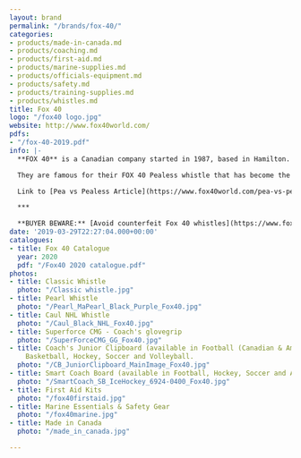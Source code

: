```yaml
---
layout: brand
permalink: "/brands/fox-40/"
categories:
- products/made-in-canada.md
- products/coaching.md
- products/first-aid.md
- products/marine-supplies.md
- products/officials-equipment.md
- products/safety.md
- products/training-supplies.md
- products/whistles.md
title: Fox 40
logo: "/fox40 logo.jpg"
website: http://www.fox40world.com/
pdfs:
- "/fox-40-2019.pdf"
info: |-
  **FOX 40** is a Canadian company started in 1987, based in Hamilton. They have a really [great story](https://www.fox40world.com/the-story-of-fox-40) starting at the 1976 Montreal Olympic basketball finals ;)

  They are famous for their FOX 40 Pealess whistle that has become the whistle of choice for the National Basketball Association (NBA), the National Collegiate Athletic Association (NCAA), the National Football League (NFL), the Arena Football League (AFL) and the Canadian Football League (CFL).

  Link to [Pea vs Pealess Article](https://www.fox40world.com/pea-vs-pealess)

  ***

  **BUYER BEWARE:** [Avoid counterfeit Fox 40 whistles](https://www.fox40world.com/counterfeits) - only buy from authorized dealers!
date: '2019-03-29T22:27:04.000+00:00'
catalogues:
- title: Fox 40 Catalogue
  year: 2020
  pdf: "/Fox40 2020 catalogue.pdf"
photos:
- title: Classic Whistle
  photo: "/Classic whistle.jpg"
- title: Pearl Whistle
  photo: "/Pearl_MaPearl_Black_Purple_Fox40.jpg"
- title: Caul NHL Whistle
  photo: "/Caul_Black_NHL_Fox40.jpg"
- title: Superforce CMG - Coach's glovegrip
  photo: "/SuperForceCMG_GG_Fox40.jpg"
- title: Coach's Junior Clipboard (available in Football (Canadian & American), Baseball,
    Basketball, Hockey, Soccer and Volleyball.
  photo: "/CB_JuniorClipboard_MainImage_Fox40.jpg"
- title: Smart Coach Board (available in Football, Hockey, Soccer and American Football)
  photo: "/SmartCoach_SB_IceHockey_6924-0400_Fox40.jpg"
- title: First Aid Kits
  photo: "/fox40firstaid.jpg"
- title: Marine Essentials & Safety Gear
  photo: "/fox40marine.jpg"
- title: Made in Canada
  photo: "/made_in_canada.jpg"

---
```

